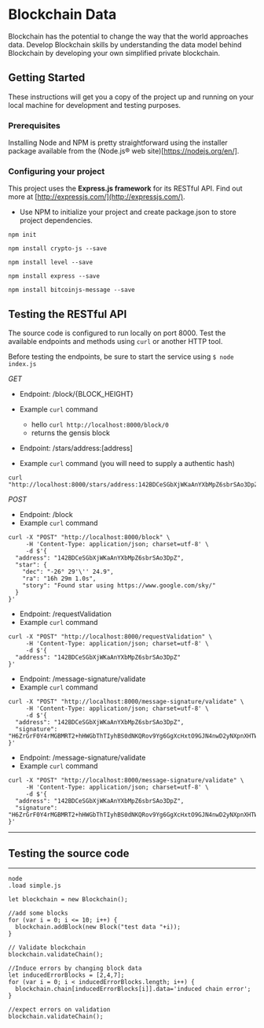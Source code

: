 # Blockchain Data

Blockchain has the potential to change the way that the world approaches data. Develop Blockchain skills by understanding the data model behind Blockchain by developing your own simplified private blockchain.

## Getting Started

These instructions will get you a copy of the project up and running on your local machine for development and testing purposes.

### Prerequisites

Installing Node and NPM is pretty straightforward using the installer package available from the (Node.js® web site)[https://nodejs.org/en/].

### Configuring your project

This project uses the **Express.js framework** for its RESTful API. Find out more at [http://expressjs.com/](http://expressjs.com/).

- Use NPM to initialize your project and create package.json to store project dependencies.
```
npm init

npm install crypto-js --save

npm install level --save

npm install express --save

npm install bitcoinjs-message --save
```
## Testing the RESTful API
The source code is configured to run locally on port 8000. Test the available endpoints and methods using `curl` or another HTTP tool.

Before testing the endpoints, be sure to start the service using `$ node index.js`

*GET*
- Endpoint: /block/{BLOCK_HEIGHT}
- Example `curl` command
  - hello `curl http://localhost:8000/block/0`
  - returns the gensis block

- Endpoint: /stars/address:[address]
- Example `curl` command (you will need to supply a authentic hash)
```
curl "http://localhost:8000/stars/address:142BDCeSGbXjWKaAnYXbMpZ6sbrSAo3DpZ
```

 *POST*
 - Endpoint: /block
 - Example `curl` command
```
curl -X "POST" "http://localhost:8000/block" \
     -H 'Content-Type: application/json; charset=utf-8' \
     -d $'{
  "address": "142BDCeSGbXjWKaAnYXbMpZ6sbrSAo3DpZ",
  "star": {
    "dec": "-26° 29'\'' 24.9",
    "ra": "16h 29m 1.0s",
    "story": "Found star using https://www.google.com/sky/"
  }
}'
```

 - Endpoint: /requestValidation
 - Example `curl` command
```
curl -X "POST" "http://localhost:8000/requestValidation" \
     -H 'Content-Type: application/json; charset=utf-8' \
     -d $'{
  "address": "142BDCeSGbXjWKaAnYXbMpZ6sbrSAo3DpZ"
}'
```

 - Endpoint: /message-signature/validate
 - Example `curl` command
```
curl -X "POST" "http://localhost:8000/message-signature/validate" \
     -H 'Content-Type: application/json; charset=utf-8' \
     -d $'{
  "address": "142BDCeSGbXjWKaAnYXbMpZ6sbrSAo3DpZ",
  "signature": "H6ZrGrF0Y4rMGBMRT2+hHWGbThTIyhBS0dNKQRov9Yg6GgXcHxtO9GJN4nwD2yNXpnXHTWU9i+qdw5vpsooryLU="
}'
```

 - Endpoint: /message-signature/validate
 - Example `curl` command
```
curl -X "POST" "http://localhost:8000/message-signature/validate" \
     -H 'Content-Type: application/json; charset=utf-8' \
     -d $'{
  "address": "142BDCeSGbXjWKaAnYXbMpZ6sbrSAo3DpZ",
  "signature": "H6ZrGrF0Y4rMGBMRT2+hHWGbThTIyhBS0dNKQRov9Yg6GgXcHxtO9GJN4nwD2yNXpnXHTWU9i+qdw5vpsooryLU="
}'
```

---
## Testing the source code
---
```
node
.load simple.js

let blockchain = new Blockchain();

//add some blocks
for (var i = 0; i <= 10; i++) {
  blockchain.addBlock(new Block("test data "+i));
}

// Validate blockchain
blockchain.validateChain();

//Induce errors by changing block data
let inducedErrorBlocks = [2,4,7];
for (var i = 0; i < inducedErrorBlocks.length; i++) {
  blockchain.chain[inducedErrorBlocks[i]].data='induced chain error';
}

//expect errors on validation
blockchain.validateChain();
```
